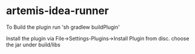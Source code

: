 # artemis-idea-runner

To Build the plugin run 'sh gradlew buildPlugin'

Install the plugin via File->Settings-Plugins->Install Plugin from disc. choose the jar under build/libs